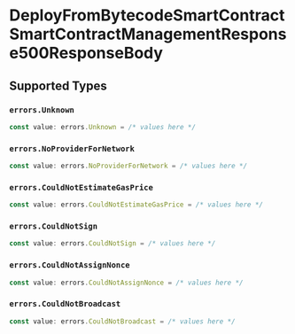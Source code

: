 # DeployFromBytecodeSmartContractSmartContractManagementResponse500ResponseBody


## Supported Types

### `errors.Unknown`

```typescript
const value: errors.Unknown = /* values here */
```

### `errors.NoProviderForNetwork`

```typescript
const value: errors.NoProviderForNetwork = /* values here */
```

### `errors.CouldNotEstimateGasPrice`

```typescript
const value: errors.CouldNotEstimateGasPrice = /* values here */
```

### `errors.CouldNotSign`

```typescript
const value: errors.CouldNotSign = /* values here */
```

### `errors.CouldNotAssignNonce`

```typescript
const value: errors.CouldNotAssignNonce = /* values here */
```

### `errors.CouldNotBroadcast`

```typescript
const value: errors.CouldNotBroadcast = /* values here */
```

